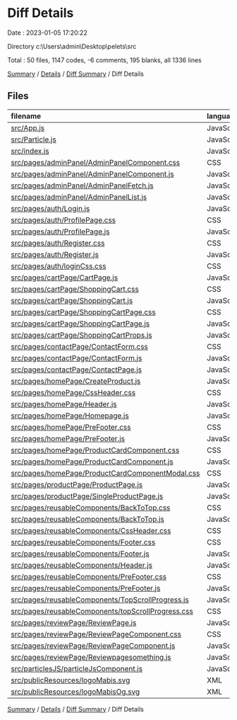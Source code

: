 # Diff Details

Date : 2023-01-05 17:20:22

Directory c:\\Users\\admin\\Desktop\\pelets\\src

Total : 50 files,  1147 codes, -6 comments, 195 blanks, all 1336 lines

[Summary](results.md) / [Details](details.md) / [Diff Summary](diff.md) / Diff Details

## Files
| filename | language | code | comment | blank | total |
| :--- | :--- | ---: | ---: | ---: | ---: |
| [src/App.js](/src/App.js) | JavaScript | 5 | 0 | 2 | 7 |
| [src/Particle.js](/src/Particle.js) | JavaScript | -9 | 0 | -3 | -12 |
| [src/index.js](/src/index.js) | JavaScript | 2 | -2 | 0 | 0 |
| [src/pages/adminPanel/AdminPanelComponent.css](/src/pages/adminPanel/AdminPanelComponent.css) | CSS | 151 | 0 | 27 | 178 |
| [src/pages/adminPanel/AdminPanelComponent.js](/src/pages/adminPanel/AdminPanelComponent.js) | JavaScript | 291 | 0 | 61 | 352 |
| [src/pages/adminPanel/AdminPanelFetch.js](/src/pages/adminPanel/AdminPanelFetch.js) | JavaScript | 37 | 0 | 5 | 42 |
| [src/pages/adminPanel/AdminPanelList.js](/src/pages/adminPanel/AdminPanelList.js) | JavaScript | 19 | 0 | 4 | 23 |
| [src/pages/auth/Login.js](/src/pages/auth/Login.js) | JavaScript | 12 | 0 | 0 | 12 |
| [src/pages/auth/ProfilePage.css](/src/pages/auth/ProfilePage.css) | CSS | 36 | -1 | 6 | 41 |
| [src/pages/auth/ProfilePage.js](/src/pages/auth/ProfilePage.js) | JavaScript | 49 | 0 | 3 | 52 |
| [src/pages/auth/Register.css](/src/pages/auth/Register.css) | CSS | 21 | 0 | 4 | 25 |
| [src/pages/auth/Register.js](/src/pages/auth/Register.js) | JavaScript | -29 | 0 | 3 | -26 |
| [src/pages/auth/loginCss.css](/src/pages/auth/loginCss.css) | CSS | 13 | 0 | 1 | 14 |
| [src/pages/cartPage/CartPage.js](/src/pages/cartPage/CartPage.js) | JavaScript | 6 | 0 | 0 | 6 |
| [src/pages/cartPage/ShoppingCart.css](/src/pages/cartPage/ShoppingCart.css) | CSS | 18 | 0 | 1 | 19 |
| [src/pages/cartPage/ShoppingCart.js](/src/pages/cartPage/ShoppingCart.js) | JavaScript | 1 | 0 | -2 | -1 |
| [src/pages/cartPage/ShoppingCartPage.css](/src/pages/cartPage/ShoppingCartPage.css) | CSS | 0 | 7 | 2 | 9 |
| [src/pages/cartPage/ShoppingCartPage.js](/src/pages/cartPage/ShoppingCartPage.js) | JavaScript | 0 | 0 | -1 | -1 |
| [src/pages/cartPage/ShoppingCartProps.js](/src/pages/cartPage/ShoppingCartProps.js) | JavaScript | -25 | 0 | -5 | -30 |
| [src/pages/contactPage/ContactForm.css](/src/pages/contactPage/ContactForm.css) | CSS | 2 | 0 | 3 | 5 |
| [src/pages/contactPage/ContactForm.js](/src/pages/contactPage/ContactForm.js) | JavaScript | 4 | 0 | 2 | 6 |
| [src/pages/contactPage/ContactPage.js](/src/pages/contactPage/ContactPage.js) | JavaScript | 4 | 0 | 0 | 4 |
| [src/pages/homePage/CreateProduct.js](/src/pages/homePage/CreateProduct.js) | JavaScript | 23 | 0 | 4 | 27 |
| [src/pages/homePage/CssHeader.css](/src/pages/homePage/CssHeader.css) | CSS | -234 | -4 | -41 | -279 |
| [src/pages/homePage/Header.js](/src/pages/homePage/Header.js) | JavaScript | -60 | -1 | -16 | -77 |
| [src/pages/homePage/Homepage.js](/src/pages/homePage/Homepage.js) | JavaScript | 6 | 0 | 0 | 6 |
| [src/pages/homePage/PreFooter.css](/src/pages/homePage/PreFooter.css) | CSS | -51 | 0 | -9 | -60 |
| [src/pages/homePage/PreFooter.js](/src/pages/homePage/PreFooter.js) | JavaScript | -30 | 0 | -8 | -38 |
| [src/pages/homePage/ProductCardComponent.css](/src/pages/homePage/ProductCardComponent.css) | CSS | 22 | -12 | 3 | 13 |
| [src/pages/homePage/ProductCardComponent.js](/src/pages/homePage/ProductCardComponent.js) | JavaScript | 48 | 0 | -1 | 47 |
| [src/pages/homePage/ProductCardComponentModal.css](/src/pages/homePage/ProductCardComponentModal.css) | CSS | 7 | 0 | 0 | 7 |
| [src/pages/productPage/ProductPage.js](/src/pages/productPage/ProductPage.js) | JavaScript | 4 | 0 | 0 | 4 |
| [src/pages/productPage/SingleProductPage.js](/src/pages/productPage/SingleProductPage.js) | JavaScript | 1 | 0 | 0 | 1 |
| [src/pages/reusableComponents/BackToTop.css](/src/pages/reusableComponents/BackToTop.css) | CSS | 46 | 1 | 8 | 55 |
| [src/pages/reusableComponents/BackToTop.js](/src/pages/reusableComponents/BackToTop.js) | JavaScript | 54 | 1 | 18 | 73 |
| [src/pages/reusableComponents/CssHeader.css](/src/pages/reusableComponents/CssHeader.css) | CSS | 245 | 4 | 45 | 294 |
| [src/pages/reusableComponents/Footer.css](/src/pages/reusableComponents/Footer.css) | CSS | 67 | 0 | 14 | 81 |
| [src/pages/reusableComponents/Footer.js](/src/pages/reusableComponents/Footer.js) | JavaScript | 45 | 0 | 8 | 53 |
| [src/pages/reusableComponents/Header.js](/src/pages/reusableComponents/Header.js) | JavaScript | 64 | 1 | 16 | 81 |
| [src/pages/reusableComponents/PreFooter.css](/src/pages/reusableComponents/PreFooter.css) | CSS | 55 | 0 | 9 | 64 |
| [src/pages/reusableComponents/PreFooter.js](/src/pages/reusableComponents/PreFooter.js) | JavaScript | 30 | 0 | 8 | 38 |
| [src/pages/reusableComponents/TopScrollProgress.js](/src/pages/reusableComponents/TopScrollProgress.js) | JavaScript | 22 | 0 | 8 | 30 |
| [src/pages/reusableComponents/topScrollProgress.css](/src/pages/reusableComponents/topScrollProgress.css) | CSS | 18 | 0 | 2 | 20 |
| [src/pages/reviewPage/ReviewPage.js](/src/pages/reviewPage/ReviewPage.js) | JavaScript | 6 | 0 | 0 | 6 |
| [src/pages/reviewPage/ReviewPageComponent.css](/src/pages/reviewPage/ReviewPageComponent.css) | CSS | 26 | 0 | 3 | 29 |
| [src/pages/reviewPage/ReviewPageComponent.js](/src/pages/reviewPage/ReviewPageComponent.js) | JavaScript | -17 | 0 | -2 | -19 |
| [src/pages/reviewPage/Reviewpagesomething.js](/src/pages/reviewPage/Reviewpagesomething.js) | JavaScript | 28 | 0 | 6 | 34 |
| [src/particlesJS/particleJsComponent.js](/src/particlesJS/particleJsComponent.js) | JavaScript | 4 | 0 | -1 | 3 |
| [src/publicResources/logoMabis.svg](/src/publicResources/logoMabis.svg) | XML | 109 | 0 | 8 | 117 |
| [src/publicResources/logoMabisOg.svg](/src/publicResources/logoMabisOg.svg) | XML | 1 | 0 | 0 | 1 |

[Summary](results.md) / [Details](details.md) / [Diff Summary](diff.md) / Diff Details